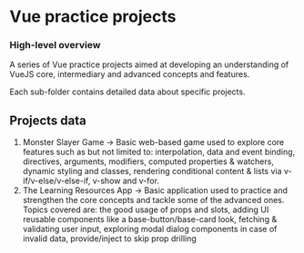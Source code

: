 <h1 text-align="center"> Vue practice projects </h1>

### High-level overview

A series of Vue practice projects aimed at developing an understanding of VueJS core, intermediary and advanced concepts and features.

Each sub-folder contains detailed data about specific projects.

## Projects data

1. Monster Slayer Game -> Basic web-based game used to explore core features such as but not limited to: interpolation, data and event binding, directives, arguments, modifiers, computed properties & watchers, dynamic styling and classes, rendering conditional content & lists via v-if/v-else/v-else-if, v-show and v-for.
2. The Learning Resources App -> Basic application used to practice and strengthen the core concepts and tackle some of the advanced ones. Topics covered are: the good usage of props and slots, adding UI reusable components like a base-button/base-card look, fetching & validating user input, exploring modal dialog components in case of invalid data, provide/inject to skip prop drilling
